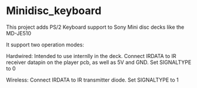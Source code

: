 # Minidisc_keyboard

This project adds PS/2 Keyboard support
to Sony Mini disc decks like the MD-JE510

It support two operation modes:

Hardwired:
Intended to use internlly in the deck.
Connect IRDATA to IR receiver datapin
on the player pcb, as well as 5V and GND.
Set SIGNALTYPE to 0

Wireless:
Connect IRDATA to IR transmitter diode.
Set SIGNALTYPE to 1
